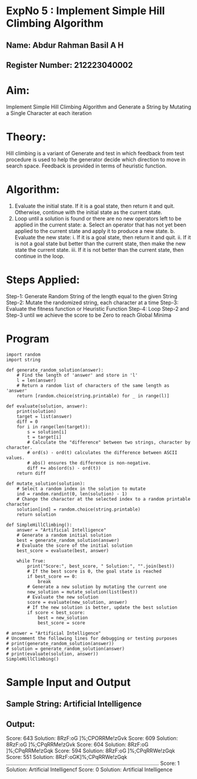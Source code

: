 # ExpNo 5 : Implement Simple Hill Climbing Algorithm
## Name: Abdur Rahman Basil A H
## Register Number: 212223040002

# Aim:
Implement Simple Hill Climbing Algorithm and Generate a String by Mutating a Single Character at each iteration

# Theory:
Hill climbing is a variant of Generate and test in which feedback from test procedure is used to help the generator
decide which direction to move in search space.
Feedback is provided in terms of heuristic function.

# Algorithm:
1. Evaluate the initial state. If it is a goal state, then return it and quit. Otherwise, continue with the initial state
as the current state.
2. Loop until a solution is found or there are no new operators left to be applied in the current state:
   a. Select an operator that has not yet been applied to the current state and apply it to produce a new state.
   b. Evaluate the new state:
      i. If it is a goal state, then return it and quit.
      ii. If it is not a goal state but better than the current state, then make the new state the current state.
      iii. If it is not better than the current state, then continue in the loop.

# Steps Applied:
Step-1: Generate Random String of the length equal to the given String
Step-2: Mutate the randomized string, each character at a time
Step-3: Evaluate the fitness function or Heuristic Function
Step-4: Loop Step-2 and Step-3 until we achieve the score to be Zero to reach Global Minima

# Program
```
import random
import string

def generate_random_solution(answer):
    # Find the length of 'answer' and store in 'l'
    l = len(answer)
    # Return a random list of characters of the same length as 'answer'
    return [random.choice(string.printable) for _ in range(l)]

def evaluate(solution, answer):
    print(solution)
    target = list(answer)
    diff = 0
    for i in range(len(target)):
        s = solution[i]
        t = target[i]
        # Calculate the "difference" between two strings, character by character.
        # ord(s) - ord(t) calculates the difference between ASCII values.
        # abs() ensures the difference is non-negative.
        diff += abs(ord(s) - ord(t))
    return diff

def mutate_solution(solution):
    # Select a random index in the solution to mutate
    ind = random.randint(0, len(solution) - 1)
    # Change the character at the selected index to a random printable character
    solution[ind] = random.choice(string.printable)
    return solution

def SimpleHillClimbing():
    answer = "Artificial Intelligence"
    # Generate a random initial solution
    best = generate_random_solution(answer)
    # Evaluate the score of the initial solution
    best_score = evaluate(best, answer)
    
    while True:
        print("Score:", best_score, " Solution:", "".join(best))
        # If the best score is 0, the goal state is reached
        if best_score == 0:
            break
        # Generate a new solution by mutating the current one
        new_solution = mutate_solution(list(best))
        # Evaluate the new solution
        score = evaluate(new_solution, answer)
        # If the new solution is better, update the best solution
        if score < best_score:
            best = new_solution
            best_score = score

# answer = "Artificial Intelligence"
# Uncomment the following lines for debugging or testing purposes
# print(generate_random_solution(answer))
# solution = generate_random_solution(answer)
# print(evaluate(solution, answer))
SimpleHillClimbing()
```
# Sample Input and Output
## Sample String: Artificial Intelligence
## Output:
Score: 643  Solution: 8RzF:oG ]%;CPORRMe!zGvk
Score: 609  Solution: 8RzF:oG ]%;CPqRRMe!zGvk
Score: 604  Solution: 8RzF:oG ]%;CPqRRMe!zGqk
Score: 594  Solution: 8RzF:oG ]%;CPqRRWe!zGqk
Score: 551  Solution: 8RzF:oGK]%;CPqRRWe!zGqk
 ...................................................
 ...................................................
 Score: 1   Solution: Artificial Intelligencf
 Score: 0   Solution: Artificial Intelligence
